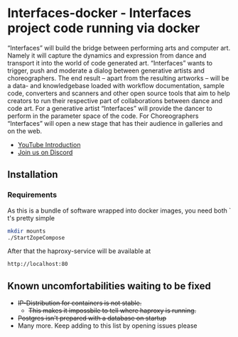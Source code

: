# Interfaces-docker - Interfaces project code running via docker

“Interfaces” will build the bridge between performing arts and computer art. Namely it will capture the dynamics and expression from dance and transport it into the world of code generated art.
“Interfaces” wants to trigger, push and moderate a dialog between generative artists and choreographers.
The end result – apart from the resulting artworks – will be a data- and knowledgebase loaded with workflow documentation, sample code, converters and scanners and other open source tools that aim to help creators to run their respective part of collaborations between dance and code art.
For a generative artist “Interfaces” will provide the dancer to perform in the parameter space of the code. For Choreographers “Interfaces” will open a new stage that has their audience in galleries and on the web.

- [YouTube Introduction](https://youtu.be/LNbGbG5nC9E?t=80)
- [Join us on Discord](https://discord.com/channels/1068875022220922900/1068875022220922902)

## Installation

### Requirements

As this is a bundle of software wrapped into docker images, you need both `
t's pretty simple
```bash
mkdir mounts
./StartZopeCompose
```
After that the haproxy-service will be available at
```
http://localhost:80
```

## Known uncomfortabilities waiting to be fixed

* ~~IP-Distribution for containers is not stable.~~
    * ~~This makes it impossbile to tell where haproxy is running.~~
* ~~Postgres isn't prepared with a database on startup~~
* Many more. Keep adding to this list by opening issues please
